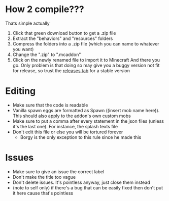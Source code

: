 # How 2 compile???
Thats simple actually
1. Click that green download button to get a .zip file
2. Extract the "behaviors" and "resources" folders
3. Compress the folders into a .zip file (which you can name to whatever you want)
4. Change the ".zip" to ".mcaddon"
5. Click on the newly renamed file to import it to Minecraft
And there you go. Only problem is that doing so may give you a buggy version not fit for release, so trust the [releases tab](https://github.com/ANightDazingZoroark/Prehistoric-Rift-Addon/releases) for a stable version 
# Editing
* Make sure that the code is readable
* Vanilla spawn eggs are formatted as Spawn ((insert mob name here)). This should also apply to the addon's own custom mobs
* Make sure to put a comma after every statement in the json files (unless it's the last one). For instance, the splash texts file
* Don't edit this file or else you will be tortured forever
  * Borgy is the only exception to this rule since he made this
# Issues
* Make sure to give an issue the correct label
* Don't make the title too vague
* Don't delete issues. It's pointless anyway, just close them instead
* (note to self only) if there's a bug that can be easily fixed then don't put it here cause that's pointless
